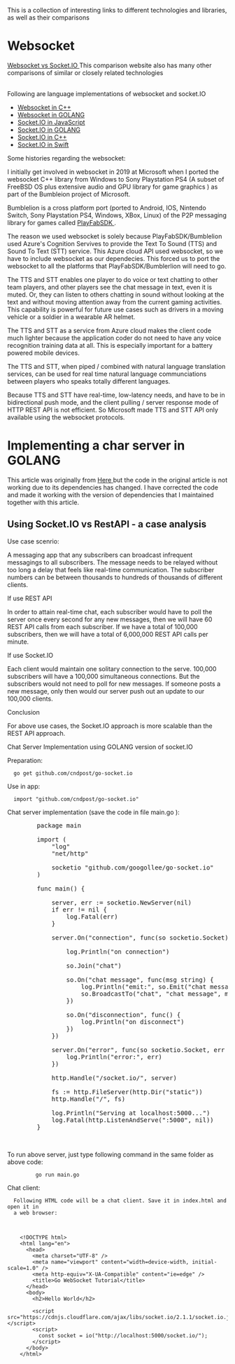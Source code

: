 This is a collection of interesting links to different technologies and libraries, as well as their comparisons

<H1>Websocket </H1>
<a href="https://www.educba.com/websocket-vs-socket-io/" >Websocket vs Socket.IO </a>
  This comparison website also has many other comparisons of similar or closely related technologies

 <br>
 <br>
 
 Following are language implementations of websocket and socket.IO 

 <ul>

 <li><a href="https://github.com/zaphoyd/websocketpp" >  Websocket in C++ </a>  </li>
 <li><a href="https://github.com/cndpost/websocket">  Websocket in GOLANG </a> </li>
 <li><a href="https://github.com/cndpost/socket.io">  Socket.IO in JavaScript</a> </li>
 <li><a href="https://github.com/cndpost/go-socket.io">  Socket.IO in GOLANG </a>  </li>
 <li><a href="https://github.com/socketio/socket.io-client-cpp" >  Socket.IO in C++ </a> </li>
 <li><a href="https://github.com/socketio/socket.io-client-swift" > Socket.IO in Swift </a> </li>

</ul>

Some histories regarding the websocket:


I initially get involved in websocket in 2019 at Microsoft when I ported the websocket C++ library from Windows to Sony Playstation PS4
(A subset of FreeBSD OS plus extensive audio and GPU library for game graphics ) as part of the Bumbleion project of Microsoft.

Bumblelion is a cross platform port (ported to Android, IOS, Nintendo Switch, Sony Playstation PS4, Windows, XBox, Linux)
of the P2P messaging library for games called <a href="https://github.com/playfab" > PlayFabSDK </a>.  

The reason we used websocket is solely because PlayFabSDK/Bumblelion used Azure's Cognition Servives to provide the Text To Sound
(TTS) and Sound To Text (STT) service. This Azure cloud API used websocket, so we have to include websocket as our dependecies. This
forced us to port the websocket to all the platforms that PlayFabSDK/Bumblerlion will need to go.

The TTS and STT enables one player to do voice or text chatting to other team players, and other players see the chat message in text, even
it is muted.  Or, they can listen to others chatting in sound without looking at the text and without moving attention away from the
current gaming activities. This capability is powerful for future use cases such as drivers in a moving vehicle or a soldier in a 
wearable AR helmet.

The TTS and STT as a service from Azure cloud makes the client code much lighter because the application coder do not need to have any
voice recognition training data at all. This is especially important for a battery powered mobile devices. 

The TTS and STT, when piped / combined with natural language translation services, can be used for real time natural language communciations between players who speaks totally different languages.   

Because TTS and STT have real-time, low-latency needs, and have to be in bidirectional push mode, and the client pulling / server response mode of HTTP REST API is not efficient. So Microsoft made TTS and STT API only available using the websocket protocols.


<H1> Implementing a char server in GOLANG </H1>
This article was originally from <a href="https://tutorialedge.net/golang/golang-websockets-tutorial/" >Here </a> but the code in the original article is not working due to its
dependencies has changed. I have corrected the code and made it working with the version of dependencies that I 
maintained together with this article.

<br>
<H2>Using Socket.IO vs RestAPI - a case analysis </H2>
Use case scenrio:

 A messaging app that any subscribers can broadcast infrequent messagings to all subscribers.
 The message needs to be relayed without too long a delay that feels like real-time communication. 
 The subscriber numbers can be between thousands to hundreds of thousands of different clients.
 
If use REST API

  In order to attain real-time chat, each subscriber would have to poll the server once every second for 
  any new messages, then we will have 60 REST API calls from each subscriber. If we have a total of 100,000 subscribers, 
  then we will have a total of 6,000,000 REST API calls per minute.

If use Socket.IO

   Each client would maintain one solitary connection to the serve. 100,000 subscribers will have a 100,000 simultaneous 
   connections. But the subscribers would not need to poll for new messages. If someone posts a new message, only then would our 
   server push out an update to our 100,000 clients. 

Conclusion

   For above use cases, the Socket.IO approach is more scalable than the REST API approach.

Chat Server Implementation using GOLANG version of socket.IO 

  Preparation:  

      go get github.com/cndpost/go-socket.io

  Use in app:

      import "github.com/cndpost/go-socket.io"

  Chat server implementation (save the code in file main.go ):
  <PRE>
		package main

		import (
			"log"
			"net/http"

			socketio "github.com/googollee/go-socket.io"
		)

		func main() {

			server, err := socketio.NewServer(nil)
			if err != nil {
				log.Fatal(err)
			}

			server.On("connection", func(so socketio.Socket) {

				log.Println("on connection")

				so.Join("chat")

				so.On("chat message", func(msg string) {
					log.Println("emit:", so.Emit("chat message", msg))
					so.BroadcastTo("chat", "chat message", msg)
				})

				so.On("disconnection", func() {
					log.Println("on disconnect")
				})
			})

			server.On("error", func(so socketio.Socket, err error) {
				log.Println("error:", err)
			})

			http.Handle("/socket.io/", server)

			fs := http.FileServer(http.Dir("static"))
			http.Handle("/", fs)

			log.Println("Serving at localhost:5000...")
			log.Fatal(http.ListenAndServe(":5000", nil))
		}

   </PRE>

   To run above server, just type following command in the same folder as above code:
   
             go run main.go
			 
			 

   Chat client:
   
      Following HTML code will be a chat client. Save it in index.html and open it in 
	  a web browser:
	  
   

        <!DOCTYPE html>
		<html lang="en">
		  <head>
			<meta charset="UTF-8" />
			<meta name="viewport" content="width=device-width, initial-scale=1.0" />
			<meta http-equiv="X-UA-Compatible" content="ie=edge" />
			<title>Go WebSocket Tutorial</title>
		  </head>
		  <body>
			<h2>Hello World</h2>

			<script src="https://cdnjs.cloudflare.com/ajax/libs/socket.io/2.1.1/socket.io.js"></script>
			<script>
			  const socket = io("http://localhost:5000/socket.io/");
			</script>
		  </body>
		</html>


   
   

